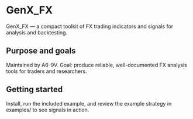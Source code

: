 # GenX_FX

GenX_FX — a compact toolkit of FX trading indicators and signals for analysis and backtesting.

## Purpose and goals

Maintained by A6-9V. Goal: produce reliable, well-documented FX analysis tools for traders and researchers.

## Getting started

Install, run the included example, and review the example strategy in examples/ to see signals in action.